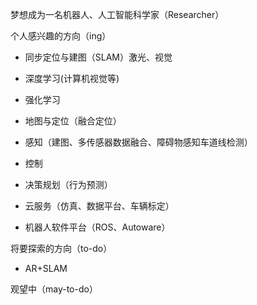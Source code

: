 梦想成为一名机器人、人工智能科学家（Researcher）

个人感兴趣的方向（ing）

- 同步定位与建图（SLAM）激光、视觉

- 深度学习(计算机视觉等)

- 强化学习

- 地图与定位（融合定位）

- 感知（建图、多传感器数据融合、障碍物感知车道线检测）

- 控制

- 决策规划（行为预测）

- 云服务（仿真、数据平台、车辆标定）

- 机器人软件平台（ROS、Autoware）

将要探索的方向（to-do）

- AR+SLAM

观望中（may-to-do）
